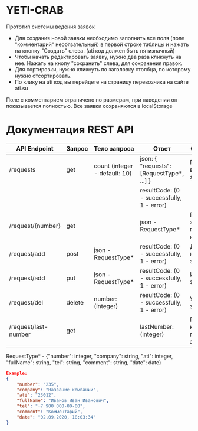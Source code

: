 ﻿# YETI-CRAB

Прототип системы ведения заявок
- Для создания новой заявки необходимо заполнить все поля (поле "комментарий" необязательный) в первой строке таблицы и нажать на кнопку "Создать" слева. (ati код должен быть пятизначный)
- Чтобы начать редактировать заявку, нужно два раза кликнуть на нее. Нажать на кнопу "сохранить" слева, для сохранения правок.
- Для сортировки, нужно кликнуть по заголовку столбца, по которому нужно отсортировать.
- По клику на ati код вы перейдете на страницу перевозчика на сайте ati.su

Поле с комментарием ограничено по размерам, при наведении он показывается полностью.
Все заявки сохраняются в localStorage

# Документация REST API

| API Endpoint | Запрос | Тело запроса | Ответ | Описание |
| --- | ---    | ---          | ---   | --- |
| /requests | get | count (integer - default: 10) | json: { "requests": [RequestType*, ...] } | Получить все заявки |
| | | | resultCode: (0 - successfully, 1 - error) | |
| /request/{number} | get | | json - RequestType* | Получить заявку под номером |
| /request/add | post | json - RequestType* | resultCode: (0 - successfully, 1 - error) | Добавить новую заявку |
| /request/add | put | json - RequestType* | resultCode: (0 - successfully, 1 - error) | Изменить заявку |
| /request/del | delete | number: (integer) | resultCode: (0 - successfully, 1 - error) | Удалить заявку |
| /request/last-number | get |  | lastNumber: (integer) | Получить номер последней заявки |

RequestType* - {"number": integer, "company": string, "ati": integer, "fullName": string, "tel": string, "comment": string, "date": date}
```json
Example:
{
    "number": "235",
    "company": "Название компании", 
    "ati": "23012", 
    "fullName": "Иванов Иван Иванович", 
    "tel": "+7 900 000-00-00", 
    "comment": "Комментарий",
    "date": "02.09.2020, 18:03:34"
}
```
